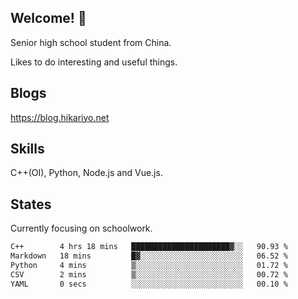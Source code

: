 ## Welcome! 👋

Senior high school student from China.

Likes to do interesting and useful things.

## Blogs

https://blog.hikariyo.net

## Skills

C++(OI), Python, Node.js and Vue.js.

## States

Currently focusing on schoolwork.

<!--START_SECTION:waka-->

```txt
C++        4 hrs 18 mins   ██████████████████████▓░░   90.93 %
Markdown   18 mins         █▓░░░░░░░░░░░░░░░░░░░░░░░   06.52 %
Python     4 mins          ▒░░░░░░░░░░░░░░░░░░░░░░░░   01.72 %
CSV        2 mins          ▒░░░░░░░░░░░░░░░░░░░░░░░░   00.72 %
YAML       0 secs          ░░░░░░░░░░░░░░░░░░░░░░░░░   00.10 %
```

<!--END_SECTION:waka-->

